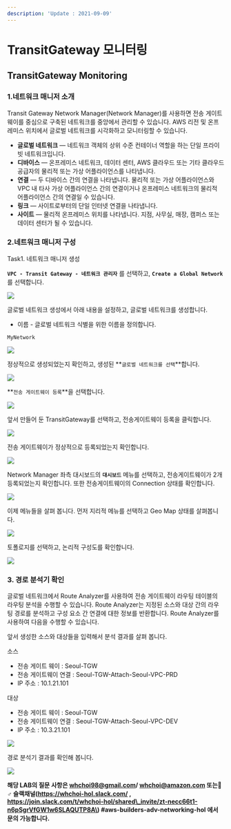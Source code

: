 ```yaml
---
description: 'Update : 2021-09-09'
---
```


# TransitGateway 모니터링

## TransitGateway Monitoring

### 

### 1.네트워크 매니저 소개

Transit Gateway Network Manager\(Network Manager\)를 사용하면 전송 게이트웨이를 중심으로 구축된 네트워크를 중앙에서 관리할 수 있습니다. AWS 리전 및 온프레미스 위치에서 글로벌 네트워크를 시각화하고 모니터링할 수 있습니다.

* **글로벌 네트워크** — 네트워크 객체의 상위 수준 컨테이너 역할을 하는 단일 프라이빗 네트워크입니다.
* **디바이스** — 온프레미스 네트워크, 데이터 센터, AWS 클라우드 또는 기타 클라우드 공급자의 물리적 또는 가상 어플라이언스를 나타냅니다.
* **연결** — 두 디바이스 간의 연결을 나타냅니다. 물리적 또는 가상 어플라이언스와 VPC 내 타사 가상 어플라이언스 간의 연결이거나 온프레미스 네트워크의 물리적 어플라이언스 간의 연결일 수 있습니다.
* **링크** — 사이트로부터의 단일 인터넷 연결을 나타냅니다.
* **사이트** — 물리적 온프레미스 위치를 나타냅니다. 지점, 사무실, 매장, 캠퍼스 또는 데이터 센터가 될 수 있습니다.

### 

### 2.네트워크 매니저 구성

Task1. 네트워크 매니저 생성

**`VPC - Transit Gateway - 네트워크 관리자`** 를 선택하고, **`Create a Global Network`** 를 선택합니다.

[![](https://github.com/whchoi98/builders20210312/raw/master/.gitbook/assets/image%20%28144%29.png)](https://github.com/whchoi98/builders20210312/blob/master/.gitbook/assets/image%20%28144%29.png)

글로벌 네트워크 생성에서 아래 내용을 설정하고, 글로벌 네트워크를 생성합니다.

* 이름 - 글로벌 네트워크 식별을 위한 이름을 정의합니다.

```text
MyNetwork
```

[![](https://github.com/whchoi98/builders20210312/raw/master/.gitbook/assets/image%20%28127%29.png)](https://github.com/whchoi98/builders20210312/blob/master/.gitbook/assets/image%20%28127%29.png)

정상적으로 생성되었는지 확인하고, 생성된 \*\*`글로벌 네트워크를 선택`\*\*합니다.

[![](https://github.com/whchoi98/builders20210312/raw/master/.gitbook/assets/image%20%28109%29.png)](https://github.com/whchoi98/builders20210312/blob/master/.gitbook/assets/image%20%28109%29.png)

\*\*`전송 게이트웨이 등록`\*\*을 선택합니다.

[![](https://github.com/whchoi98/builders20210312/raw/master/.gitbook/assets/image%20%28124%29.png)](https://github.com/whchoi98/builders20210312/blob/master/.gitbook/assets/image%20%28124%29.png)

앞서 만들어 둔 TransitGateway를 선택하고, 전송게이트웨이 등록을 클릭합니다.

[![](https://github.com/whchoi98/builders20210312/raw/master/.gitbook/assets/image%20%28147%29.png)](https://github.com/whchoi98/builders20210312/blob/master/.gitbook/assets/image%20%28147%29.png)

전송 게이트웨이가 정상적으로 등록되었는지 확인합니다.

[![](https://github.com/whchoi98/builders20210312/raw/master/.gitbook/assets/image%20%28115%29.png)](https://github.com/whchoi98/builders20210312/blob/master/.gitbook/assets/image%20%28115%29.png)

Network Manager 좌측 대시보드의 **`대시보드`** 메뉴를 선택하고, 전송게이트웨이가 2개 등록되었는지 확인합니다. 또한 전송게이트웨이의 Connection 상태를 확인합니다.

[![](https://github.com/whchoi98/builders20210312/raw/master/.gitbook/assets/image%20%28120%29.png)](https://github.com/whchoi98/builders20210312/blob/master/.gitbook/assets/image%20%28120%29.png)

이제 메뉴들을 살펴 봅니다. 먼저 지리적 메뉴를 선택하고 Geo Map 상태를 살펴봅니다.

[![](https://github.com/whchoi98/builders20210312/raw/master/.gitbook/assets/image%20%28132%29.png)](https://github.com/whchoi98/builders20210312/blob/master/.gitbook/assets/image%20%28132%29.png)

토폴로지를 선택하고, 논리적 구성도를 확인합니다.

[![](https://github.com/whchoi98/builders20210312/raw/master/.gitbook/assets/image%20%28121%29.png)](https://github.com/whchoi98/builders20210312/blob/master/.gitbook/assets/image%20%28121%29.png)

### 

### 3. 경로 분석기 확인

글로벌 네트워크에서 Route Analyzer를 사용하여 전송 게이트웨이 라우팅 테이블의 라우팅 분석을 수행할 수 있습니다. Route Analyzer는 지정된 소스와 대상 간의 라우팅 경로를 분석하고 구성 요소 간 연결에 대한 정보를 반환합니다. Route Analyzer를 사용하여 다음을 수행할 수 있습니다.

앞서 생성한 소스와 대상들을 입력해서 분석 결과를 살펴 봅니다.

소스

* 전송 게이트 웨이 : Seoul-TGW
* 전송 게이트웨이 연결 : Seoul-TGW-Attach-Seoul-VPC-PRD
* IP 주소 : 10.1.21.101

대상

* 전송 게이트 웨이 : Seoul-TGW
* 전송 게이트웨이 연결 : Seoul-TGW-Attach-Seoul-VPC-DEV
* IP 주소 : 10.3.21.101

[![](https://github.com/whchoi98/builders20210312/raw/master/.gitbook/assets/image%20%28117%29.png)](https://github.com/whchoi98/builders20210312/blob/master/.gitbook/assets/image%20%28117%29.png)

경로 분석기 결과를 확인해 봅니다.

[![](https://github.com/whchoi98/builders20210312/raw/master/.gitbook/assets/image%20%28110%29.png)](https://github.com/whchoi98/builders20210312/blob/master/.gitbook/assets/image%20%28110%29.png)

**해당 LAB의 질문 사항은 whchoi98@gmail.com/ whchoi@amazon.com 또는🙋♂ 슬랙채널\(https://whchoi-hol.slack.com/ , https://join.slack.com/t/whchoi-hol/shared\_invite/zt-necc66t1-n6pSgrVfGW1w6SLAQUTP8A\) \#aws-builders-adv-networking-hol 에서 문의 가능합니다.**

